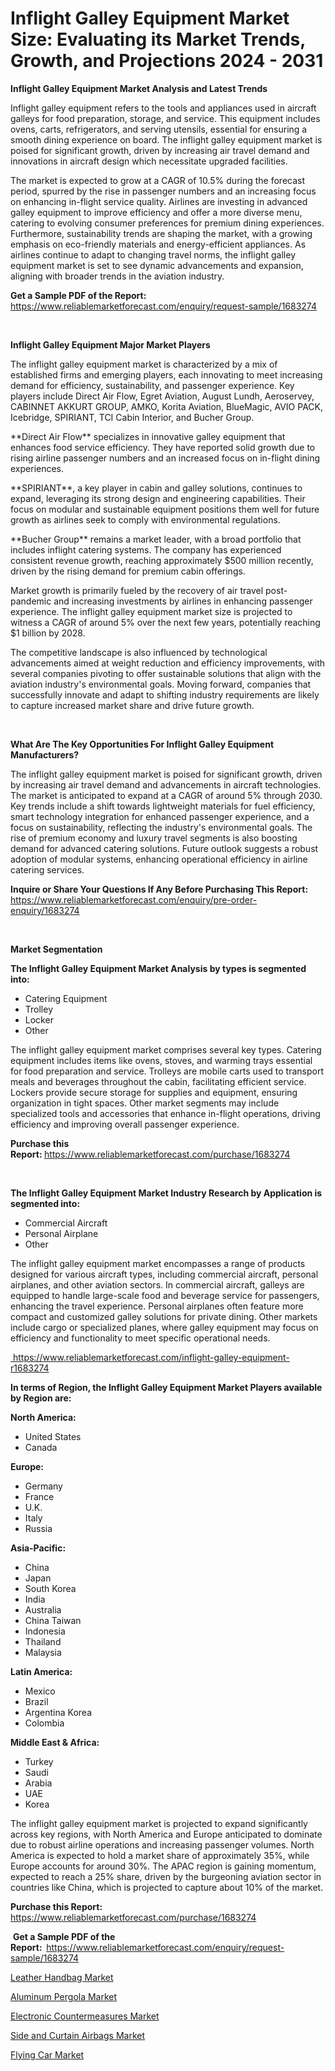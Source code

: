 <p><h1>Inflight Galley Equipment Market Size: Evaluating its Market Trends, Growth, and Projections 2024 - 2031</h1></p><p><strong>Inflight Galley Equipment Market Analysis and Latest Trends</strong></p>
<p><p>Inflight galley equipment refers to the tools and appliances used in aircraft galleys for food preparation, storage, and service. This equipment includes ovens, carts, refrigerators, and serving utensils, essential for ensuring a smooth dining experience on board. The inflight galley equipment market is poised for significant growth, driven by increasing air travel demand and innovations in aircraft design which necessitate upgraded facilities. </p><p>The market is expected to grow at a CAGR of 10.5% during the forecast period, spurred by the rise in passenger numbers and an increasing focus on enhancing in-flight service quality. Airlines are investing in advanced galley equipment to improve efficiency and offer a more diverse menu, catering to evolving consumer preferences for premium dining experiences. Furthermore, sustainability trends are shaping the market, with a growing emphasis on eco-friendly materials and energy-efficient appliances. As airlines continue to adapt to changing travel norms, the inflight galley equipment market is set to see dynamic advancements and expansion, aligning with broader trends in the aviation industry.</p></p>
<p><strong>Get a Sample PDF of the Report:&nbsp;</strong> <a href="https://www.reliablemarketforecast.com/enquiry/request-sample/1683274?utm_campaign=1577&utm_medium=2&utm_source=Github&utm_content=ia&utm_term=15102024&utm_id=inflight-galley-equipment">https://www.reliablemarketforecast.com/enquiry/request-sample/1683274</a></p>
<p>&nbsp;</p>
<p><strong>Inflight Galley Equipment Major Market Players</strong></p>
<p><p>The inflight galley equipment market is characterized by a mix of established firms and emerging players, each innovating to meet increasing demand for efficiency, sustainability, and passenger experience. Key players include Direct Air Flow, Egret Aviation, August Lundh, Aeroservey, CABINNET AKKURT GROUP, AMKO, Korita Aviation, BlueMagic, AVIO PACK, Icebridge, SPIRIANT, TCI Cabin Interior, and Bucher Group.</p><p>**Direct Air Flow** specializes in innovative galley equipment that enhances food service efficiency. They have reported solid growth due to rising airline passenger numbers and an increased focus on in-flight dining experiences. </p><p>**SPIRIANT**, a key player in cabin and galley solutions, continues to expand, leveraging its strong design and engineering capabilities. Their focus on modular and sustainable equipment positions them well for future growth as airlines seek to comply with environmental regulations.</p><p>**Bucher Group** remains a market leader, with a broad portfolio that includes inflight catering systems. The company has experienced consistent revenue growth, reaching approximately $500 million recently, driven by the rising demand for premium cabin offerings.</p><p>Market growth is primarily fueled by the recovery of air travel post-pandemic and increasing investments by airlines in enhancing passenger experience. The inflight galley equipment market size is projected to witness a CAGR of around 5% over the next few years, potentially reaching $1 billion by 2028.</p><p>The competitive landscape is also influenced by technological advancements aimed at weight reduction and efficiency improvements, with several companies pivoting to offer sustainable solutions that align with the aviation industry's environmental goals. Moving forward, companies that successfully innovate and adapt to shifting industry requirements are likely to capture increased market share and drive future growth.</p></p>
<p>&nbsp;</p>
<p><strong>What Are The Key Opportunities For Inflight Galley Equipment Manufacturers?</strong></p>
<p><p>The inflight galley equipment market is poised for significant growth, driven by increasing air travel demand and advancements in aircraft technologies. The market is anticipated to expand at a CAGR of around 5% through 2030. Key trends include a shift towards lightweight materials for fuel efficiency, smart technology integration for enhanced passenger experience, and a focus on sustainability, reflecting the industry's environmental goals. The rise of premium economy and luxury travel segments is also boosting demand for advanced catering solutions. Future outlook suggests a robust adoption of modular systems, enhancing operational efficiency in airline catering services.</p></p>
<p><strong>Inquire or Share Your Questions If Any Before Purchasing This Report:</strong> <a href="https://www.reliablemarketforecast.com/enquiry/pre-order-enquiry/1683274?utm_campaign=1577&utm_medium=2&utm_source=Github&utm_content=ia&utm_term=15102024&utm_id=inflight-galley-equipment">https://www.reliablemarketforecast.com/enquiry/pre-order-enquiry/1683274</a></p>
<p>&nbsp;</p>
<p><strong>Market Segmentation</strong></p>
<p><strong>The Inflight Galley Equipment Market Analysis by types is segmented into:</strong></p>
<p><ul><li>Catering Equipment</li><li>Trolley</li><li>Locker</li><li>Other</li></ul></p>
<p><p>The inflight galley equipment market comprises several key types. Catering equipment includes items like ovens, stoves, and warming trays essential for food preparation and service. Trolleys are mobile carts used to transport meals and beverages throughout the cabin, facilitating efficient service. Lockers provide secure storage for supplies and equipment, ensuring organization in tight spaces. Other market segments may include specialized tools and accessories that enhance in-flight operations, driving efficiency and improving overall passenger experience.</p></p>
<p><strong>Purchase this Report:&nbsp;</strong><a href="https://www.reliablemarketforecast.com/purchase/1683274?utm_campaign=1577&utm_medium=2&utm_source=Github&utm_content=ia&utm_term=15102024&utm_id=inflight-galley-equipment">https://www.reliablemarketforecast.com/purchase/1683274</a></p>
<p>&nbsp;</p>
<p><strong>The Inflight Galley Equipment Market Industry Research by Application is segmented into:</strong></p>
<p><ul><li>Commercial Aircraft</li><li>Personal Airplane</li><li>Other</li></ul></p>
<p><p>The inflight galley equipment market encompasses a range of products designed for various aircraft types, including commercial aircraft, personal airplanes, and other aviation sectors. In commercial aircraft, galleys are equipped to handle large-scale food and beverage service for passengers, enhancing the travel experience. Personal airplanes often feature more compact and customized galley solutions for private dining. Other markets include cargo or specialized planes, where galley equipment may focus on efficiency and functionality to meet specific operational needs.</p></p>
<p><a href="https://www.reliablemarketforecast.com/inflight-galley-equipment-r1683274?utm_campaign=1577&utm_medium=2&utm_source=Github&utm_content=ia&utm_term=15102024&utm_id=inflight-galley-equipment">&nbsp;https://www.reliablemarketforecast.com/inflight-galley-equipment-r1683274</a></p>
<p><strong>In terms of Region, the Inflight Galley Equipment Market Players available by Region are:</strong></p>
<p>
    <p> <strong> North America: </strong>
        <ul>
            <li>United States</li>
            <li>Canada</li>
        </ul>
        </p> 
    <p> <strong> Europe: </strong>
        <ul>
            <li>Germany</li>
            <li>France</li>
            <li>U.K.</li>
            <li>Italy</li>
            <li>Russia</li>
        </ul>
        </p> 
    <p> <strong> Asia-Pacific: </strong>
        <ul>
            <li>China</li>
            <li>Japan</li>
            <li>South Korea</li>
            <li>India</li>
            <li>Australia</li>
            <li>China Taiwan</li>
            <li>Indonesia</li>
            <li>Thailand</li>
            <li>Malaysia</li>
        </ul>
        </p> 
    <p> <strong> Latin America: </strong>
        <ul>
            <li>Mexico</li>
            <li>Brazil</li>
            <li>Argentina Korea</li>
            <li>Colombia</li>
        </ul>
        </p> 
    <p> <strong> Middle East & Africa: </strong>
        <ul>
            <li>Turkey</li>
            <li>Saudi</li>
            <li>Arabia</li>
            <li>UAE</li>
            <li>Korea</li>
        </ul>
    </p>
    </p>
<p><p>The inflight galley equipment market is projected to expand significantly across key regions, with North America and Europe anticipated to dominate due to robust airline operations and increasing passenger volumes. North America is expected to hold a market share of approximately 35%, while Europe accounts for around 30%. The APAC region is gaining momentum, expected to reach a 25% share, driven by the burgeoning aviation sector in countries like China, which is projected to capture about 10% of the market.</p></p>
<p><strong>Purchase this Report: </strong><a href="https://www.reliablemarketforecast.com/purchase/1683274?utm_campaign=1577&utm_medium=2&utm_source=Github&utm_content=ia&utm_term=15102024&utm_id=inflight-galley-equipment">https://www.reliablemarketforecast.com/purchase/1683274</a></p>
<p>&nbsp;<strong>Get a Sample PDF of the Report:&nbsp;&nbsp;</strong><a href="https://www.reliablemarketforecast.com/enquiry/request-sample/1683274?utm_campaign=1577&utm_medium=2&utm_source=Github&utm_content=ia&utm_term=15102024&utm_id=inflight-galley-equipment">https://www.reliablemarketforecast.com/enquiry/request-sample/1683274</a></p>
<p><strong></strong></p>
<p><p><a href="https://github.com/danklunxfl/Market-Research-Report-List-1/blob/main/leather-handbag-market.md?utm_campaign=1577&utm_medium=2&utm_source=Github&utm_content=ia&utm_term=15102024&utm_id=inflight-galley-equipment">Leather Handbag Market</a></p><p><a href="https://issuu.com/reportprime-2/docs/aluminum-pergola-market-size-2030.p_3ce4703d89a138?utm_campaign=1577&utm_medium=2&utm_source=Github&utm_content=ia&utm_term=15102024&utm_id=inflight-galley-equipment">Aluminum Pergola Market</a></p><p><a href="https://issuu.com/reportprime-2/docs/electronic-countermeasures-market-s_6b7523de56f725?utm_campaign=1577&utm_medium=2&utm_source=Github&utm_content=ia&utm_term=15102024&utm_id=inflight-galley-equipment">Electronic Countermeasures Market</a></p><p><a href="https://www.linkedin.com/pulse/side-curtain-airbags-market-analysis-product-segmentation-ejyff?utm_campaign=1577&utm_medium=2&utm_source=Github&utm_content=ia&utm_term=15102024&utm_id=inflight-galley-equipment">Side and Curtain Airbags Market</a></p><p><a href="https://www.linkedin.com/pulse/flying-car-industry-sector-new-technologies-market-impact-g3naf?utm_campaign=1577&utm_medium=2&utm_source=Github&utm_content=ia&utm_term=15102024&utm_id=inflight-galley-equipment">Flying Car Market</a></p></p>